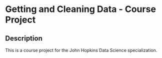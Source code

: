 # Getting and Cleaning Data - Course Project

## Description

This is a course project for the John Hopkins Data Science specialization.
